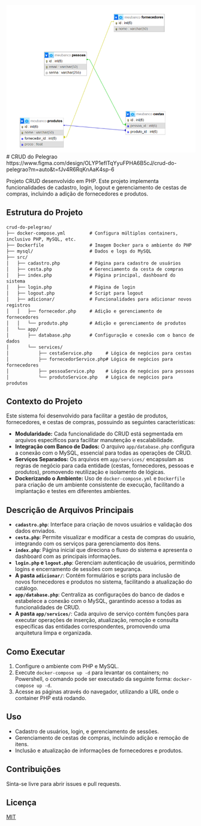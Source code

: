 <img src='./image.png' />
# CRUD do Pelegrao
https://www.figma.com/design/OLYP1eflTqYyuFPHA6B5cJ/crud-do-pelegrao?m=auto&t=fJv4R6RqKnAaK4sp-6

Projeto CRUD desenvolvido em PHP. Este projeto implementa funcionalidades de cadastro, login, logout e gerenciamento de cestas de compras, incluindo a adição de fornecedores e produtos.

## Estrutura do Projeto

```
crud-do-pelegrao/
├── docker-compose.yml         # Configura múltiplos containers, inclusivo PHP, MySQL, etc.
├── Dockerfile                 # Imagem Docker para o ambiente do PHP
├── mysql/                     # Dados e logs do MySQL
├── src/
│   ├── cadastro.php           # Página para cadastro de usuários
│   ├── cesta.php              # Gerenciamento da cesta de compras
│   ├── index.php              # Página principal, dashboard do sistema
│   ├── login.php              # Página de login
│   ├── logout.php             # Script para logout
│   ├── adicionar/             # Funcionalidades para adicionar novos registros
│   │   ├── fornecedor.php     # Adição e gerenciamento de fornecedores
│   │   └── produto.php        # Adição e gerenciamento de produtos
│   └── app/
│       ├── database.php       # Configuração e conexão com o banco de dados
│       └── services/
│           ├── cestaService.php     # Lógica de negócios para cestas
│           ├── fornecedorService.php# Lógica de negócios para fornecedores
│           ├── pessoaService.php    # Lógica de negócios para pessoas
│           └── produtoService.php   # Lógica de negócios para produtos
```

## Contexto do Projeto

Este sistema foi desenvolvido para facilitar a gestão de produtos, fornecedores, e cestas de compras, possuindo as seguintes características:

- **Modularidade:** Cada funcionalidade do CRUD está segmentada em arquivos específicos para facilitar manutenção e escalabilidade.
- **Integração com Banco de Dados:** O arquivo `app/database.php` configura a conexão com o MySQL, essencial para todas as operações de CRUD.
- **Serviços Separados:** Os arquivos em `app/services/` encapsulam as regras de negócio para cada entidade (cestas, fornecedores, pessoas e produtos), promovendo reutilização e isolamento de lógicas.
- **Dockerizando o Ambiente:** Uso de `docker-compose.yml` e `Dockerfile` para criação de um ambiente consistente de execução, facilitando a implantação e testes em diferentes ambientes.

## Descrição de Arquivos Principais

- **`cadastro.php`**: Interface para criação de novos usuários e validação dos dados enviados.
- **`cesta.php`**: Permite visualizar e modificar a cesta de compras do usuário, integrando com os serviços para gerenciamento dos itens.
- **`index.php`**: Página inicial que direciona o fluxo do sistema e apresenta o dashboard com as principais informações.
- **`login.php` e `logout.php`**: Gerenciam autenticação de usuários, permitindo logins e encerramento de sessões com segurança.
- **A pasta `adicionar/`**: Contém formulários e scripts para inclusão de novos fornecedores e produtos no sistema, facilitando a atualização do catálogo.
- **`app/database.php`**: Centraliza as configurações do banco de dados e estabelece a conexão com o MySQL, garantindo acesso a todas as funcionalidades de CRUD.
- **A pasta `app/services/`**: Cada arquivo de serviço contém funções para executar operações de inserção, atualização, remoção e consulta específicas das entidades correspondentes, promovendo uma arquitetura limpa e organizada.

## Como Executar

1. Configure o ambiente com PHP e MySQL.
2. Execute `docker-compose up -d` para levantar os containers; no Powershell, o comando pode ser executado da seguinte forma: `docker-compose up -d`.
3. Acesse as páginas através do navegador, utilizando a URL onde o container PHP está rodando.

## Uso

- Cadastro de usuários, login, e gerenciamento de sessões.
- Gerenciamento de cestas de compras, incluindo adição e remoção de itens.
- Inclusão e atualização de informações de fornecedores e produtos.

## Contribuições

Sinta-se livre para abrir issues e pull requests.

## Licença

[MIT](LICENSE)
